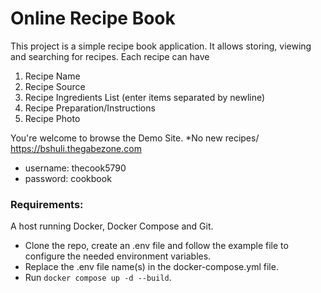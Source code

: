 # Online Recipe Book

This project is a simple recipe book application.
It allows storing, viewing and searching for recipes.
Each recipe can have
1. Recipe Name
2. Recipe Source
3. Recipe Ingredients List (enter items separated by newline)
4. Recipe Preparation/Instructions
5. Recipe Photo

You're welcome to browse the Demo Site.
*No new recipes/
https://bshuli.thegabezone.com
- username: thecook5790
- password: cookbook

### Requirements:
A host running Docker, Docker Compose and Git.
- Clone the repo, create an .env file and follow the example file to configure the needed environment variables.
- Replace the .env file name(s) in the docker-compose.yml file.
- Run `docker compose up -d --build`.
